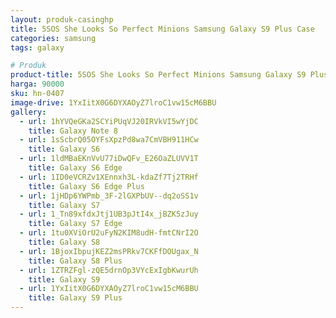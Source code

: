 ```yaml
---
layout: produk-casinghp
title: 5SOS She Looks So Perfect Minions Samsung Galaxy S9 Plus Case
categories: samsung
tags: galaxy

# Produk
product-title: 5SOS She Looks So Perfect Minions Samsung Galaxy S9 Plus Case
harga: 90000
sku: hn-0407
image-drive: 1YxIitX0G6DYXAOyZ7lroC1vw15cM6BBU
gallery:
  - url: 1hYVQeGKa2SCYiPUqVJ20IRVkVI5wYjDC
    title: Galaxy Note 8
  - url: 1sScbrQ05OYFsXpzPd8wa7CmVBH911HCw
    title: Galaxy S6
  - url: 1ldMBaEKnVvU77iDwQFv_E26OaZLUVV1T
    title: Galaxy S6 Edge
  - url: 1ID0eVCRZv1XEnnxh3L-kdaZf7Tj2TRHf
    title: Galaxy S6 Edge Plus
  - url: 1jHDp6YWPmb_3F-2lGXPbUV--dq2oSS1v
    title: Galaxy S7
  - url: 1_Tn89xfdxJtj1UB3pJtI4x_jBZK5zJuy
    title: Galaxy S7 Edge
  - url: 1tu0XViOrU2uFyN2KIM8udH-fmtCNrI2O
    title: Galaxy S8
  - url: 1BjoxIbpujKEZ2msPRkv7CKFfDOUgax_N
    title: Galaxy S8 Plus
  - url: 1ZTRZFgl-zQE5drnOp3VYcExIgbKwurUh
    title: Galaxy S9
  - url: 1YxIitX0G6DYXAOyZ7lroC1vw15cM6BBU
    title: Galaxy S9 Plus
---
```

